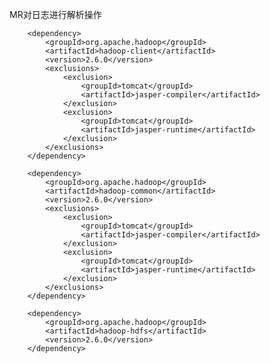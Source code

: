 MR对日志进行解析操作


<!-- HADOOP 依赖 -->
		<dependency>
			<groupId>org.apache.hadoop</groupId>
			<artifactId>hadoop-client</artifactId>
			<version>2.6.0</version>
			<exclusions>
				<exclusion>
					<groupId>tomcat</groupId>
					<artifactId>jasper-compiler</artifactId>
				</exclusion>
				<exclusion>
					<groupId>tomcat</groupId>
					<artifactId>jasper-runtime</artifactId>
				</exclusion>
			</exclusions>
		</dependency>

		<dependency>
			<groupId>org.apache.hadoop</groupId>
			<artifactId>hadoop-common</artifactId>
			<version>2.6.0</version>
			<exclusions>
				<exclusion>
					<groupId>tomcat</groupId>
					<artifactId>jasper-compiler</artifactId>
				</exclusion>
				<exclusion>
					<groupId>tomcat</groupId>
					<artifactId>jasper-runtime</artifactId>
				</exclusion>
			</exclusions>
		</dependency>

		<dependency>
			<groupId>org.apache.hadoop</groupId>
			<artifactId>hadoop-hdfs</artifactId>
			<version>2.6.0</version>
		</dependency>
